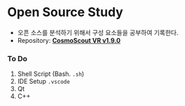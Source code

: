 # Open Source Study
* 오픈 소스를 분석하기 위해서 구성 요소들을 공부하여 기록한다.
* Repository: <b><a href="https://github.com/cosmoscout/cosmoscout-vr/tree/v1.9.0">CosmoScout VR v1.9.0</a></b>
### To Do
1. Shell Script (Bash. <code>.sh</code>)
2. IDE Setup <code>.vscode</code>
3. Qt
4. C++